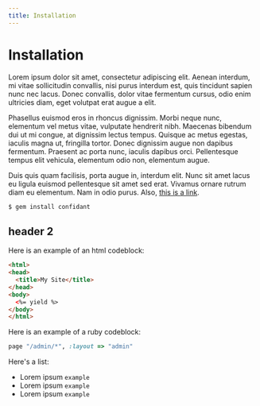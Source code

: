 ```yaml
---
title: Installation
---
```


# Installation

Lorem ipsum dolor sit amet, consectetur adipiscing elit. Aenean interdum, mi vitae sollicitudin convallis, nisi purus interdum est, quis tincidunt sapien nunc nec lacus. Donec convallis, dolor vitae fermentum cursus, odio enim ultricies diam, eget volutpat erat augue a elit. 

Phasellus euismod eros in rhoncus dignissim. Morbi neque nunc, elementum vel metus vitae, vulputate hendrerit nibh. Maecenas bibendum dui ut mi congue, at dignissim lectus tempus. Quisque ac metus egestas, iaculis magna ut, fringilla tortor. Donec dignissim augue non dapibus fermentum. Praesent ac porta nunc, iaculis dapibus orci. Pellentesque tempus elit vehicula, elementum odio non, elementum augue. 

Duis quis quam facilisis, porta augue in, interdum elit. Nunc sit amet lacus eu ligula euismod pellentesque sit amet sed erat. Vivamus ornare rutrum diam eu elementum. Nam in odio purus. Also, [this is a link](http://lyft.com).


```bash
$ gem install confidant
```
## header 2

Here is an example of an html codeblock:

``` html
<html>
<head>
  <title>My Site</title>
</head>
<body>
  <%= yield %>
</body>
</html>
```

Here is an example of a ruby codeblock:

``` ruby
page "/admin/*", :layout => "admin"
```

Here's a list:

* Lorem ipsum `example`
* Lorem ipsum `example`
* Lorem ipsum `example`
